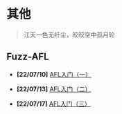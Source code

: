 # 其他

>  江天一色无纤尘，皎皎空中孤月轮

## Fuzz-AFL

- **[22/07/10]** [AFL入门（一）](/others/220710-afl1)

- **[22/07/13]** [AFL入门（二）](/others/220713-afl2)

- **[22/07/17]** [AFL入门（三）](/others/220717-afl3)

